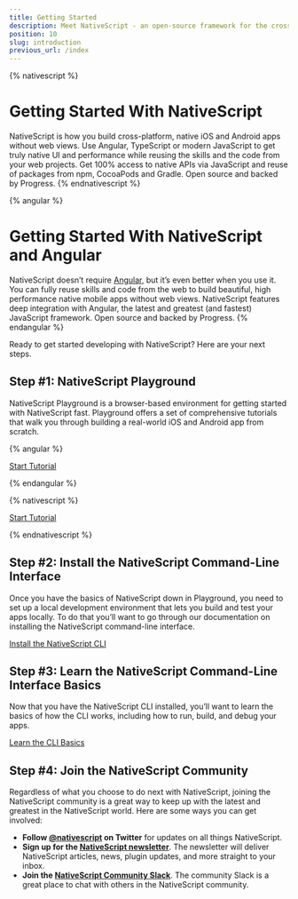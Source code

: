 ```yaml
---
title: Getting Started
description: Meet NativeScript - an open-source framework for the cross-platform development of truly native apps.
position: 10
slug: introduction
previous_url: /index
---
```


{% nativescript %}
# Getting Started With NativeScript

NativeScript is how you build cross-platform, native iOS and Android apps without web views. Use Angular, TypeScript or modern JavaScript to get truly native UI and performance while reusing the skills and the code from your web projects. Get 100% access to native APIs via JavaScript and reuse of packages from npm, CocoaPods and Gradle. Open source and backed by Progress.
{% endnativescript %}

{% angular %}
# Getting Started With NativeScript and Angular

NativeScript doesn’t require [Angular](https://angular.io/), but it’s even better when you use it. You can fully reuse skills and code from the web to build beautiful, high performance native mobile apps without web views. NativeScript features deep integration with Angular, the latest and greatest (and fastest) JavaScript framework. Open source and backed by Progress.
{% endangular %}

Ready to get started developing with NativeScript? Here are your next steps.

## Step #1: NativeScript Playground

NativeScript Playground is a browser-based environment for getting started with NativeScript fast. Playground offers a set of comprehensive tutorials that walk you through building a real-world iOS and Android app from scratch.

{% angular %}
<p><a href="https://play.nativescript.org/?template=groceries-ng&tutorial=groceries-ng" class="ns-button -action">Start Tutorial</a></p>
{% endangular %}

{% nativescript %}
<p><a href="https://play.nativescript.org/?template=groceries-js&tutorial=groceries-js" class="ns-button -action">Start Tutorial</a></p>
{% endnativescript %}

## Step #2: Install the NativeScript Command-Line Interface

Once you have the basics of NativeScript down in Playground, you need to set up a local development environment that lets you build and test your apps locally. To do that you’ll want to go through our documentation on installing the NativeScript command-line interface.

<p><a href="../start/quick-setup" class="ns-button -action">Install the NativeScript CLI</a></p>

## Step #3: Learn the NativeScript Command-Line Interface Basics

Now that you have the NativeScript CLI installed, you’ll want to learn the basics of how the CLI works, including how to run, build, and debug your apps.

<p><a href="../start/cli-basics" class="ns-button -action">Learn the CLI Basics</a></p>

## Step #4: Join the NativeScript Community

Regardless of what you choose to do next with NativeScript, joining the NativeScript community is a great way to keep up with the latest and greatest in the NativeScript world. Here are some ways you can get involved:

- **Follow [@nativescript](https://twitter.com/nativescript) on Twitter** for updates on all things NativeScript.
- **Sign up for the [NativeScript newsletter](https://www.nativescript.org/nativescript-newsletter)**. The newsletter will deliver NativeScript articles, news, plugin updates, and more straight to your inbox.
- **Join the [NativeScript Community Slack](http://developer.telerik.com/wp-login.php?action=slack-invitation)**. The community Slack is a great place to chat with others in the NativeScript community.

